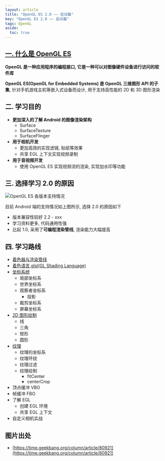 ```yaml
---
layout: article
title: "OpenGL ES 2.0 —— 启动篇"
key: "OpenGL ES 2.0 —— 启动篇"
tags: OpenGL
aside:
  toc: true
---
```


## [一. 什么是 OpenGL ES](https://zh.wikipedia.org/wiki/OpenGL_ES)
**OpenGL 是一种应用程序的编程接口, 它是一种可以对图像硬件设备进行访问的软件库**

**OpenGL ES(OpenGL for Embedded Systems) 是 OpenGL 三维图形 API 的子集**, 针对手机游戏主机等嵌入式设备而设计, 用于支持高性能的 2D 和 3D 图形渲染

## 二. 学习目的
- **更加深入的了解 Android 的图像渲染架构**
  - Surface
  - SurfaceTexture
  - SurfaceFlinger
- **用于相机开发**
  - 更加高效的实现滤镜, 贴纸等效果
  - 共享 EGL 上下文实现视频录制
- **用于音视频开发**
  - 使用 OpenGL ES 实现视频流的渲染, 实现加水印等功能

<!--more-->

## 三. 选择学习 2.0 的原因
![OpenGL ES 各版本支持情况](https://i.loli.net/2019/08/02/5d43e5735d5ed41343.jpg)

目前 Android 端的支持情况如上图所示, 选择 2.0 的原因如下
- 版本兼容性较好 2.2 - xxx
- 学习资料更多, 代码通用性强
- 比起 1.0, 采用了**可编程渲染管线**, 渲染能力大幅提高

## 四. 学习路线
- [着色器与渲染管线](https://sharrychoo.github.io/blog/2019/07/30/OpenGL-ES-2.0-%E6%B8%B2%E6%9F%93%E7%AE%A1%E7%BA%BF%E4%B8%8E%E7%9D%80%E8%89%B2%E5%99%A8.html)
- [着色语言 glsl(GL Shading Language)](https://sharrychoo.github.io/blog/2019/07/31/OpenGL-ES-2.0-%E7%9D%80%E8%89%B2%E8%AF%AD%E8%A8%80.html)
- [坐标系统](https://sharrychoo.github.io/blog/2019/08/02/OpenGL-ES-2.0-%E5%9D%90%E6%A0%87%E7%B3%BB%E7%BB%9F.html)
  - 局部坐标系
  - 世界坐标系
  - 观察者坐标系
    - 投影 
  - 裁剪坐标系
  - 屏幕坐标系
- [2D 图形绘制](https://sharrychoo.github.io/blog/2019/08/09/OpenGL-ES-2.0-2D-%E5%9B%BE%E5%BD%A2%E7%BB%98%E5%88%B6.html)
  - 线
  - 三角
  - 矩形
  - 圆形
- [纹理](https://sharrychoo.github.io/blog/2019/08/11/OpenGL-ES-2.0-%E7%BA%B9%E7%90%86%E7%9A%84%E7%BB%98%E5%88%B6.html)
  - 纹理的坐标系
  - 纹理环绕
  - 纹理过滤
  - 纹理绘制
    - fitCenter
    - centerCrop
- 顶点缓冲 VBO
- 帧缓冲 FBO
- 了解 EGL
  - 创建 EGL 环境
  - 共享 EGL 上下文
- 自定义相机实战

## 图片出处
- [https://time.geekbang.org/column/article/80921](https://time.geekbang.org/column/article/80921)